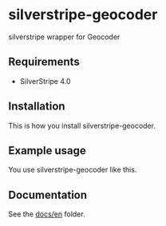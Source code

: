 # silverstripe-geocoder

silverstripe wrapper for Geocoder

## Requirements

- SilverStripe 4.0

## Installation

This is how you install silverstripe-geocoder.

## Example usage

You use silverstripe-geocoder like this.

## Documentation

See the [docs/en](docs/en/index.md) folder.
